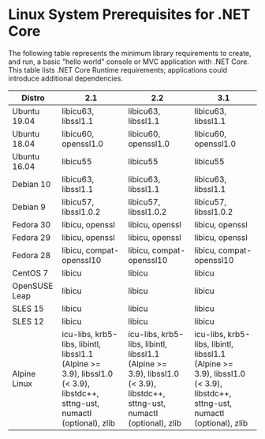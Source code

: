 # Linux System Prerequisites for .NET Core

The following table represents the minimum library requirements to create, and run, a basic "hello world" console or MVC application with .NET Core. This table lists .NET Core Runtime requirements; applications could introduce additional dependencies. 

| Distro         | 2.1                       | 2.2                       | 3.1                       |
| ------------   | ------------------------- | ------------------------- | ------------------------- |
| Ubuntu 19.04   | libicu63, libssl1.1       | libicu63, libssl1.1       | libicu63, libssl1.1       |
| Ubuntu 18.04   | libicu60, openssl1.0      | libicu60, openssl1.0      | libicu60, openssl1.0      |
| Ubuntu 16.04   | libicu55                  | libicu55                  | libicu55                  |
| Debian 10      | libicu63, libssl1.1       | libicu63, libssl1.1       | libicu63, libssl1.1       |
| Debian 9       | libicu57, libssl1.0.2     | libicu57, libssl1.0.2     | libicu57, libssl1.0.2     |
| Fedora 30      | libicu, openssl           | libicu, openssl           | libicu, openssl           |
| Fedora 29      | libicu, openssl           | libicu, openssl           | libicu, openssl           |
| Fedora 28      | libicu, compat-openssl10  | libicu, compat-openssl10  | libicu, compat-openssl10  |
| CentOS 7       | libicu                    | libicu                    | libicu                    |
| OpenSUSE Leap  | libicu                    | libicu                    | libicu                    |
| SLES 15        | libicu                    | libicu                    | libicu                    |
| SLES 12        | libicu                    | libicu                    | libicu                    |
| Alpine Linux   | icu-libs, krb5-libs, libintl, libssl1.1 (Alpine >= 3.9), libssl1.0 (< 3.9), libstdc++, sttng-ust, numactl (optional), zlib | icu-libs, krb5-libs, libintl, libssl1.1 (Alpine >= 3.9), libssl1.0 (< 3.9), libstdc++, sttng-ust, numactl (optional), zlib | icu-libs, krb5-libs, libintl, libssl1.1 (Alpine >= 3.9), libssl1.0 (< 3.9), libstdc++, sttng-ust, numactl (optional), zlib |                    | libicu                    |
